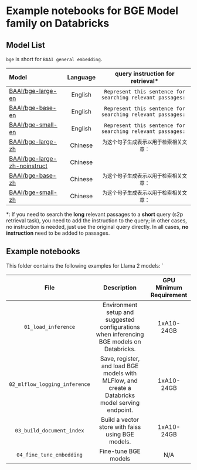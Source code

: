 <!---
Copyright (C) 2023 Databricks, Inc.

Licensed under the Apache License, Version 2.0 (the "License");
you may not use this file except in compliance with the License.
You may obtain a copy of the License at

    http://www.apache.org/licenses/LICENSE-2.0

Unless required by applicable law or agreed to in writing, software
distributed under the License is distributed on an "AS IS" BASIS,
WITHOUT WARRANTIES OR CONDITIONS OF ANY KIND, either express or implied.
See the License for the specific language governing permissions and
limitations under the License.
-->

# Example notebooks for BGE Model family on Databricks

## Model List

`bge` is short for `BAAI general embedding`.

| Model                                                                               | Language |              query instruction for retrieval\*              |
|:------------------------------------------------------------------------------------|:--------:|:-----------------------------------------------------------:|
| [BAAI/bge-large-en](https://huggingface.co/BAAI/bge-large-en)                       | English  | `Represent this sentence for searching relevant passages: ` |
| [BAAI/bge-base-en](https://huggingface.co/BAAI/bge-base-en)                         | English  | `Represent this sentence for searching relevant passages: ` |
| [BAAI/bge-small-en](https://huggingface.co/BAAI/bge-small-en)                       | English  | `Represent this sentence for searching relevant passages: ` |
| [BAAI/bge-large-zh](https://huggingface.co/BAAI/bge-large-zh)                       | Chinese  |                    `为这个句子生成表示以用于检索相关文章：`                    |
| [BAAI/bge-large-zh-noinstruct](https://huggingface.co/BAAI/bge-large-zh-noinstruct) | Chinese  |                                                             |
| [BAAI/bge-base-zh](https://huggingface.co/BAAI/bge-base-zh)                         | Chinese  |                    `为这个句子生成表示以用于检索相关文章：`                    |
| [BAAI/bge-small-zh](https://huggingface.co/BAAI/bge-small-zh)                       | Chinese  |                    `为这个句子生成表示以用于检索相关文章：`                    |

\*: If you need to search the **long** relevant passages to a **short** query (s2p retrieval task), you need to add the instruction to the query; in other cases, no instruction is needed, just use the original query directly. In all cases, **no instruction** need to be added to passages.

## Example notebooks
This folder contains the following examples for Llama 2 models:
`
<!---
<style>
table th:first-of-type {
    width: 10%;
}
table th:nth-of-type(2) {
    width: 30%;
}
table th:nth-of-type(3) {
    width: 30%;
}
table th:nth-of-type(4) {
    width: 30%;
}
</style>
-->

|                      **File**                       |                                         **Description**                                          | **GPU Minimum Requirement** |
|:---------------------------------------------------:|:------------------------------------------------------------------------------------------------:|:---------------------------:|
|                 `01_load_inference`                 |    Environment setup and suggested configurations when inferencing BGE models on Databricks.     |         1xA10-24GB          |
|            `02_mlflow_logging_inference`            | Save, register, and load BGE models with MLFlow, and create a Databricks model serving endpoint. |         1xA10-24GB          |
|              `03_build_document_index`              |                        Build a vector store with faiss using BGE models.                         |         1xA10-24GB          |
|              `04_fine_tune_embedding`               |                                       Fine-tune BGE models                                       |             N/A             |
